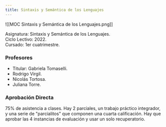 ```yaml
---
title: Sintaxis y Semántica de los Lenguajes
---
```


![[MOC Sintaxis y Semántica de los Lenguajes.png]]

Asignatura: Sintaxis y Semántica de los Lenguajes. \
Ciclo Lectivo: 2022. \
Cursado: 1er cuatrimestre.

### Profesores

- Titular: Gabriela Tomaselli.
- Rodrigo Virgil.
- Nicolás Tortosa.
- Juliana Torre.

### Aprobación Directa

75% de asistencia a clases. Hay 2 parciales, un trabajo práctico integrador, y una serie de "parcialitos" que componen una cuarta calificación. Hay que aprobar las 4 instancias de evaluación y usar un solo recuperatorio.
